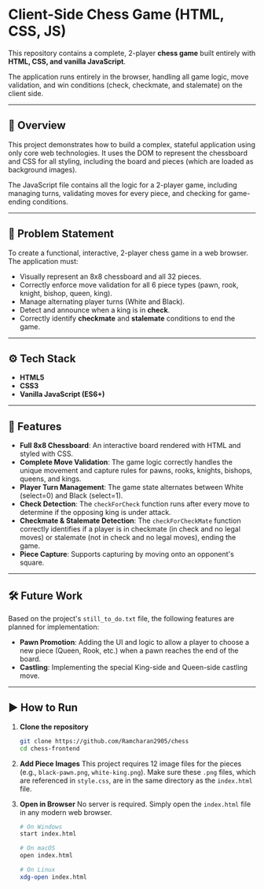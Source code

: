 # Client-Side Chess Game (HTML, CSS, JS)

This repository contains a complete, 2-player **chess game** built entirely with **HTML, CSS, and vanilla JavaScript**.

The application runs entirely in the browser, handling all game logic, move validation, and win conditions (check, checkmate, and stalemate) on the client side.

---

## 📘 Overview

This project demonstrates how to build a complex, stateful application using only core web technologies. It uses the DOM to represent the chessboard and CSS for all styling, including the board and pieces (which are loaded as background images).

The JavaScript file contains all the logic for a 2-player game, including managing turns, validating moves for every piece, and checking for game-ending conditions.

---

## 🧠 Problem Statement

To create a functional, interactive, 2-player chess game in a web browser. The application must:
-   Visually represent an 8x8 chessboard and all 32 pieces.
-   Correctly enforce move validation for all 6 piece types (pawn, rook, knight, bishop, queen, king).
-   Manage alternating player turns (White and Black).
-   Detect and announce when a king is in **check**.
-   Correctly identify **checkmate** and **stalemate** conditions to end the game.

---

## ⚙️ Tech Stack

-   **HTML5**
-   **CSS3**
-   **Vanilla JavaScript (ES6+)**

---

## 🚀 Features

-   **Full 8x8 Chessboard**: An interactive board rendered with HTML and styled with CSS.
-   **Complete Move Validation**: The game logic correctly handles the unique movement and capture rules for pawns, rooks, knights, bishops, queens, and kings.
-   **Player Turn Management**: The game state alternates between White (select=0) and Black (select=1).
-   **Check Detection**: The `checkForCheck` function runs after every move to determine if the opposing king is under attack.
-   **Checkmate & Stalemate Detection**: The `checkForCheckMate` function correctly identifies if a player is in checkmate (in check and no legal moves) or stalemate (not in check and no legal moves), ending the game.
-   **Piece Capture**: Supports capturing by moving onto an opponent's square.

---

## 🛠️ Future Work

Based on the project's `still_to_do.txt` file, the following features are planned for implementation:

-   **Pawn Promotion**: Adding the UI and logic to allow a player to choose a new piece (Queen, Rook, etc.) when a pawn reaches the end of the board.
-   **Castling**: Implementing the special King-side and Queen-side castling move.

---

## ▶️ How to Run

1.  **Clone the repository**
    ```bash
    git clone https://github.com/Ramcharan2905/chess
    cd chess-frontend
    ```

2.  **Add Piece Images**
    This project requires 12 image files for the pieces (e.g., `black-pawn.png`, `white-king.png`). Make sure these `.png` files, which are referenced in `style.css`, are in the same directory as the `index.html` file.

3.  **Open in Browser**
    No server is required. Simply open the `index.html` file in any modern web browser.
    ```bash
    # On Windows
    start index.html
    
    # On macOS
    open index.html
    
    # On Linux
    xdg-open index.html
    ```
